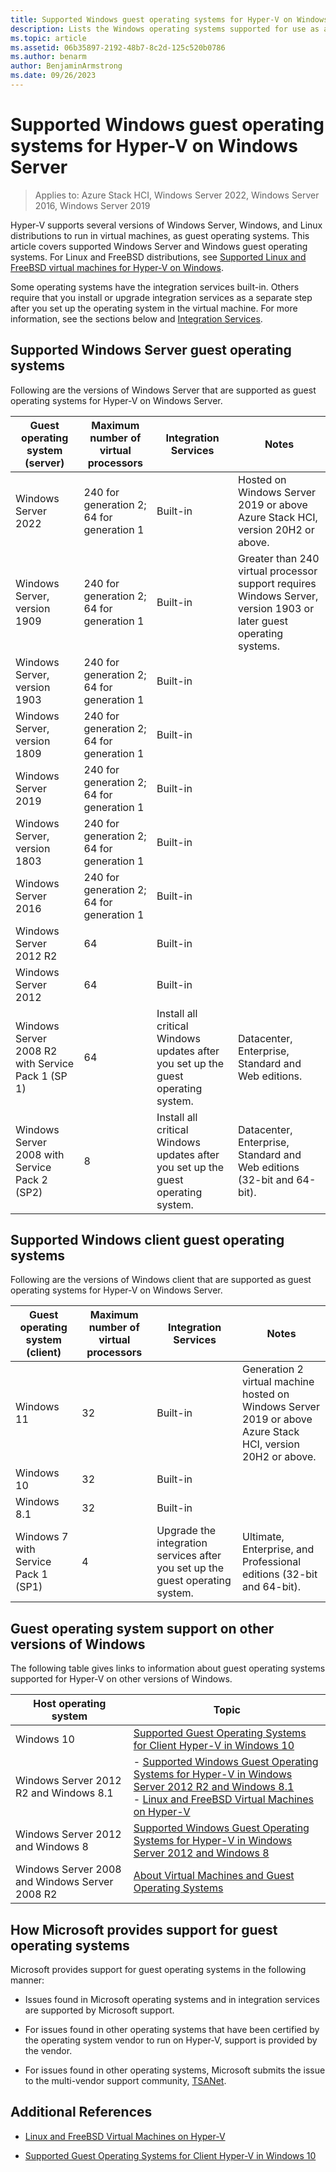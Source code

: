 ```yaml
---
title: Supported Windows guest operating systems for Hyper-V on Windows Server
description: Lists the Windows operating systems supported for use as a guest in a virtual machine. Also gives links to similar articles for previous versions of Hyper-V.
ms.topic: article
ms.assetid: 06b35897-2192-48b7-8c2d-125c520b0786
ms.author: benarm
author: BenjaminArmstrong
ms.date: 09/26/2023
---
```

# Supported Windows guest operating systems for Hyper-V on Windows Server

> Applies to: Azure Stack HCI, Windows Server 2022, Windows Server 2016, Windows Server 2019

Hyper-V supports several versions of Windows Server, Windows, and Linux distributions to run in virtual machines, as guest operating systems. This article covers supported Windows Server and Windows guest operating systems. For Linux and FreeBSD distributions, see [Supported Linux and FreeBSD virtual machines for Hyper-V on Windows](Supported-Linux-and-FreeBSD-virtual-machines-for-Hyper-V-on-Windows.md).

Some operating systems have the integration services built-in. Others require that you install or upgrade integration services as a separate step after you set up the operating system in the virtual machine. For more information, see the sections below and  [Integration Services](/virtualization/hyper-v-on-windows/reference/integration-services).

## Supported Windows Server guest operating systems

Following are the versions of Windows Server that are supported as guest operating systems for Hyper-V on Windows Server.

| Guest operating system (server) | Maximum number of virtual processors | Integration Services | Notes |
|--|--|--|--|
| Windows Server 2022 | 240 for generation 2;<br>64 for generation 1 | Built-in | Hosted on Windows Server 2019 or above <br/> Azure Stack HCI, version 20H2 or above. |
| Windows Server, version 1909 | 240 for generation 2;<br>64 for generation 1 | Built-in | Greater than 240 virtual processor support requires Windows Server, version 1903 or later guest operating systems. |
| Windows Server, version 1903 | 240 for generation 2;<br>64 for generation 1 | Built-in |  |
| Windows Server, version 1809 | 240 for generation 2;<br>64 for generation 1 | Built-in |  |
| Windows Server 2019 | 240 for generation 2;<br>64 for generation 1 | Built-in |  |
| Windows Server, version 1803 | 240 for generation 2;<br>64 for generation 1 | Built-in |  |
| Windows Server 2016 | 240 for generation 2;<br>64 for generation 1 | Built-in |  |
| Windows Server 2012 R2 | 64 | Built-in |  |
| Windows Server 2012 | 64 | Built-in |  |
| Windows Server 2008 R2 with Service Pack 1 (SP 1) | 64 | Install all critical Windows updates after you set up the guest operating system. | Datacenter, Enterprise, Standard and Web editions. |
| Windows Server 2008 with Service Pack 2 (SP2) | 8 | Install all critical Windows updates after you set up the guest operating system. | Datacenter, Enterprise, Standard and Web editions (32-bit and 64-bit). |

## Supported Windows client guest operating systems

Following are the versions of Windows client that are supported as guest operating systems for Hyper-V on Windows Server.

| Guest operating system (client) | Maximum number of virtual processors | Integration Services | Notes |
|--|--|--|--|
| Windows 11 | 32 | Built-in | Generation 2 virtual machine hosted on Windows Server 2019 or above <br/> Azure Stack HCI, version 20H2 or above. |
| Windows 10 | 32 | Built-in |  |
| Windows 8.1 | 32 | Built-in |  |
| Windows 7 with Service Pack 1 (SP1) | 4 | Upgrade the integration services after you set up the guest operating system. | Ultimate, Enterprise, and Professional editions (32-bit and 64-bit). |

## Guest operating system support on other versions of Windows

The following table gives links to information about guest operating systems supported for Hyper-V on other versions of Windows.

|Host operating system|Topic|
|-------------------------|---------|
|Windows 10|[Supported Guest Operating Systems for Client Hyper-V in Windows 10](/virtualization/hyper-v-on-windows/about/supported-guest-os)|
|Windows Server 2012 R2 and Windows 8.1|-   [Supported Windows Guest Operating Systems for Hyper-V in Windows Server 2012 R2 and Windows 8.1](/previous-versions/windows/it-pro/windows-server-2012-R2-and-2012/dn792027(v=ws.11))<br />-   [Linux and FreeBSD Virtual Machines on Hyper-V](Supported-Linux-and-FreeBSD-virtual-machines-for-Hyper-V-on-Windows.md)|
|Windows Server 2012 and Windows 8|[Supported Windows Guest Operating Systems for Hyper-V in Windows Server 2012 and Windows 8](/previous-versions/windows/it-pro/windows-server-2012-R2-and-2012/dn792028(v=ws.11))|
|Windows Server 2008 and Windows Server 2008 R2|[About Virtual Machines and Guest Operating Systems](/previous-versions/windows/it-pro/windows-server-2008-R2-and-2008/cc794868(v=ws.10))|

## How Microsoft provides support for guest operating systems

Microsoft provides support for guest operating systems in the following manner:

- Issues found in Microsoft operating systems and in integration services are supported by Microsoft support.

- For issues found in other operating systems that have been certified by the operating system vendor to run on Hyper-V, support is provided by the vendor.

- For issues found in other operating systems, Microsoft submits the issue to the multi-vendor support community, [TSANet](https://www.tsanet.org/).

## Additional References

- [Linux and FreeBSD Virtual Machines on Hyper-V](Supported-Linux-and-FreeBSD-virtual-machines-for-Hyper-V-on-Windows.md)

- [Supported Guest Operating Systems for Client Hyper-V in Windows 10](/virtualization/hyper-v-on-windows/about/supported-guest-os)
